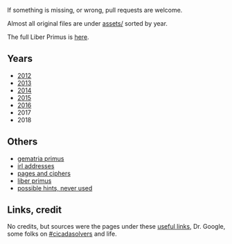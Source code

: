 If something is missing, or wrong, pull requests are welcome.

Almost all original files are under [assets/](assets/) sorted by year.

The full Liber Primus is [here](assets/2014/liber-primus-complete).

## Years
 * [2012](2012.md)
 * [2013](2013.md)
 * [2014](2014.md)
 * [2015](2015.md)
 * [2016](2016.md)
 * 2017
 * 2018

## Others
  * [gematria primus](gematria_primus.md)
  * [irl addresses](irl.md)
  * [pages and ciphers](pages_and_ciphers.md)
  * [liber primus](liner_primus.md)
  * [possible hints, never used](hints_never_used.md)
  
## Links, credit
No credits, but sources were the pages under these [useful links](links.md), Dr. Google, some folks on [#cicadasolvers](http://webchat.freenode.net/?channels=cicadasolvers) and life.  
